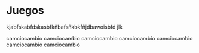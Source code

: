 # Juegos
kjabfskabfdskasbfkñbafsñkbkfñjdbawoisbfd jlk


camciocambio camciocambio camciocambio camciocambio camciocambio camciocambio camciocambio 

